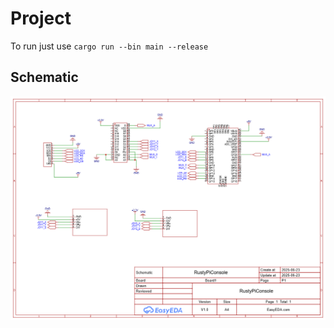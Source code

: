 # Project

To run just use `cargo run --bin main --release`

## Schematic
![Schematic Diagram](schematic.png)